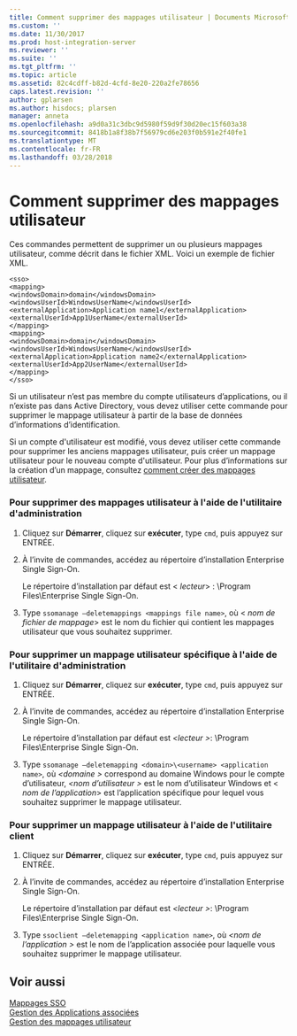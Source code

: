 ```yaml
---
title: Comment supprimer des mappages utilisateur | Documents Microsoft
ms.custom: ''
ms.date: 11/30/2017
ms.prod: host-integration-server
ms.reviewer: ''
ms.suite: ''
ms.tgt_pltfrm: ''
ms.topic: article
ms.assetid: 82c4cdff-b82d-4cfd-8e20-220a2fe78656
caps.latest.revision: ''
author: gplarsen
ms.author: hisdocs; plarsen
manager: anneta
ms.openlocfilehash: a9d0a31c3dbc9d5980f59d9f30d20ec15f603a38
ms.sourcegitcommit: 8418b1a8f38b7f56979cd6e203f0b591e2f40fe1
ms.translationtype: MT
ms.contentlocale: fr-FR
ms.lasthandoff: 03/28/2018
---
```

# <a name="how-to-delete-user-mappings"></a>Comment supprimer des mappages utilisateur
Ces commandes permettent de supprimer un ou plusieurs mappages utilisateur, comme décrit dans le fichier XML. Voici un exemple de fichier XML.  
  
```  
<sso>  
<mapping>  
<windowsDomain>domain</windowsDomain>   
<windowsUserId>WindowsUserName</windowsUserId>   
<externalApplication>Application name1</externalApplication>   
<externalUserId>App1UserName</externalUserId>   
</mapping>  
<mapping>  
<windowsDomain>domain</windowsDomain>   
<windowsUserId>WindowsUserName</windowsUserId>   
<externalApplication>Application name2</externalApplication>   
<externalUserId>App2UserName</externalUserId>   
</mapping>  
</sso>  
```  
  
 Si un utilisateur n’est pas membre du compte utilisateurs d’applications, ou il n’existe pas dans Active Directory, vous devez utiliser cette commande pour supprimer le mappage utilisateur à partir de la base de données d’informations d’identification.  
  
 Si un compte d'utilisateur est modifié, vous devez utiliser cette commande pour supprimer les anciens mappages utilisateur, puis créer un mappage utilisateur pour le nouveau compte d'utilisateur. Pour plus d’informations sur la création d’un mappage, consultez [comment créer des mappages utilisateur](../esso/how-to-create-user-mappings.md).  
  
### <a name="to-delete-user-mappings-using-the-administration-utility"></a>Pour supprimer des mappages utilisateur à l'aide de l'utilitaire d'administration  
  
1.  Cliquez sur **Démarrer**, cliquez sur **exécuter**, type `cmd`, puis appuyez sur ENTRÉE.  
  
2.  À l’invite de commandes, accédez au répertoire d’installation Enterprise Single Sign-On.  
  
     Le répertoire d’installation par défaut est \< *lecteur*> : \Program Files\Enterprise Single Sign-On.  
  
3.  Type `ssomanage –deletemappings <mappings file name>`, où \< *nom de fichier de mappage*> est le nom du fichier qui contient les mappages utilisateur que vous souhaitez supprimer.  
  
### <a name="to-delete-a-specific-user-mapping-using-the-administration-utility"></a>Pour supprimer un mappage utilisateur spécifique à l'aide de l'utilitaire d'administration  
  
1.  Cliquez sur **Démarrer**, cliquez sur **exécuter**, type `cmd`, puis appuyez sur ENTRÉE.  
  
2.  À l’invite de commandes, accédez au répertoire d’installation Enterprise Single Sign-On.  
  
     Le répertoire d’installation par défaut est  *\<lecteur >*: \Program Files\Enterprise Single Sign-On.  
  
3.  Type `ssomanage –deletemapping <domain>\<username> <application name>`, où  *\<domaine >* correspond au domaine Windows pour le compte d’utilisateur,  *\<nom d’utilisateur >* est le nom d’utilisateur Windows et \< *nom de l’application*> est l’application spécifique pour lequel vous souhaitez supprimer le mappage utilisateur.  
  
### <a name="to-delete-a-user-mapping-using-the-client-utility"></a>Pour supprimer un mappage utilisateur à l'aide de l'utilitaire client  
  
1.  Cliquez sur **Démarrer**, cliquez sur **exécuter**, type `cmd`, puis appuyez sur ENTRÉE.  
  
2.  À l’invite de commandes, accédez au répertoire d’installation Enterprise Single Sign-On.  
  
     Le répertoire d’installation par défaut est  *\<lecteur >*: \Program Files\Enterprise Single Sign-On.  
  
3.  Type `ssoclient –deletemapping <application name>`, où  *\<nom de l’application >* est le nom de l’application associée pour laquelle vous souhaitez supprimer le mappage utilisateur.  
  
## <a name="see-also"></a>Voir aussi  
 [Mappages SSO](../esso/sso-mappings.md)   
 [Gestion des Applications associées](../esso/managing-affiliate-applications.md)   
 [Gestion des mappages utilisateur](../esso/managing-user-mappings.md)